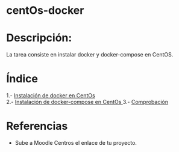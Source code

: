 # centOs-docker  

# Descripción:  

La tarea consiste en instalar docker y docker-compose en CentOS.

# Índice  

1.- [ Instalación de docker en CentOs ](https://github.com/anasalasro/centOs-docker/blob/main/instalacionDocker.md)  
2.- [ Instalación de docker-compose en CentOs ](https://github.com/anasalasro/centOs-docker/blob/main/instalacionCompose.md) 
3.- [ Comprobación ](https://github.com/anasalasro/centOs-docker/blob/main/comprobaciones) 

# Referencias

- Sube a Moodle Centros el enlace de tu proyecto.

